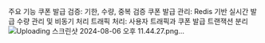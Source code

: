 주요 기능
쿠폰 발급 검증: 기한, 수량, 중복 검증
쿠폰 발급 관리: Redis 기반 실시간 발급 수량 관리 및 비동기 처리
트래픽 처리: 사용자 트래픽과 쿠폰 발급 트랜잭션 분리
![Uploading 스크린샷 2024-08-06 오후 11.44.27.png…]()
